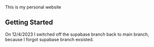 This is my personal website

## Getting Started

On 12/4/2023 I switched off the supabase branch back to main branch, because I forgot supabase branch exsisted.

